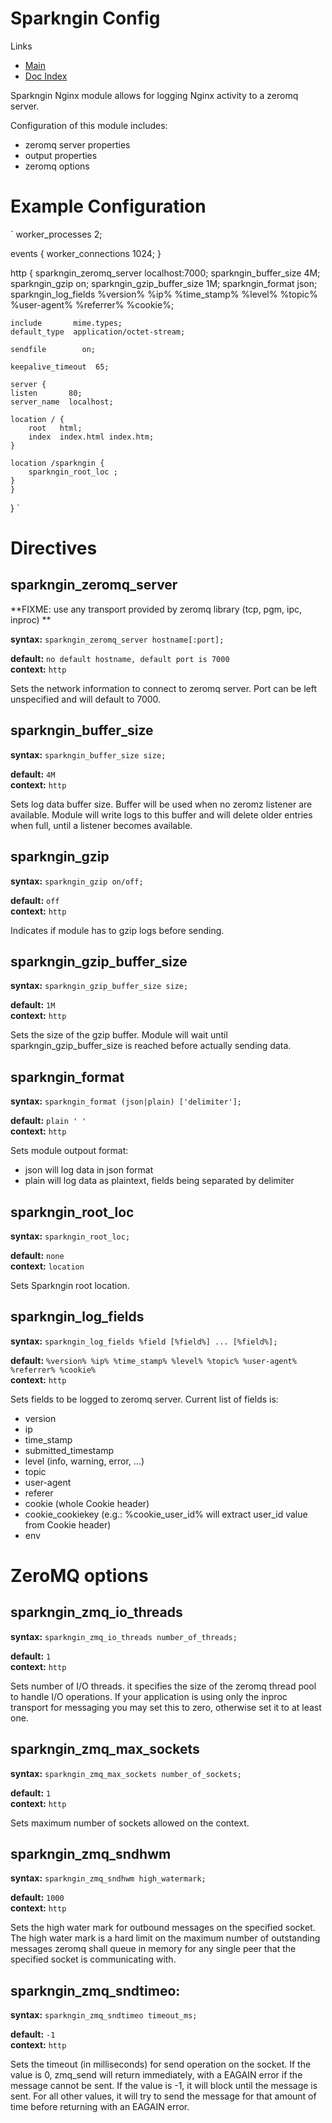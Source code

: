 Sparkngin Config
================

Links
- [Main](https://github.com/DemandCube/Sparkngin)
- [Doc Index](https://github.com/DemandCube/Sparkngin/tree/master/docs/README.md)

Sparkngin Nginx module allows for logging Nginx activity to a zeromq server.

Configuration of this module includes:
- zeromq server properties
- output properties
- zeromq options

Example Configuration
=====================

`
worker_processes  2;

events {
    worker_connections  1024;
}

http {
    sparkngin_zeromq_server localhost:7000;
    sparkngin_buffer_size 4M;
    sparkngin_gzip on;
    sparkngin_gzip_buffer_size 1M;
    sparkngin_format json;
    sparkngin_log_fields %version% %ip% %time_stamp% %level% %topic% %user-agent% %referrer% %cookie%;

    include       mime.types;
    default_type  application/octet-stream;

    sendfile        on;

    keepalive_timeout  65;

    server {
	listen       80;
	server_name  localhost;

	location / {
	    root   html;
	    index  index.html index.htm;
	}

	location /sparkngin {
	    sparkngin_root_loc ;
	}
    }
}
`

Directives
==========

sparkngin_zeromq_server
-----------------------

**FIXME: use any transport provided by zeromq library (tcp, pgm, ipc, inproc) **

**syntax:**	`sparkngin_zeromq_server hostname[:port];`

**default:**	`no default hostname, default port is 7000`  
**context:**	`http`

Sets the network information to connect to zeromq server. Port can be left unspecified and will default to 7000.

sparkngin_buffer_size
---------------------

**syntax:**	`sparkngin_buffer_size size;`

**default:**	`4M`  
**context:**	`http`

Sets log data buffer size. Buffer will be used when no zeromz listener are available. Module will write logs to this buffer and will delete older entries when full, until a listener becomes available.

sparkngin_gzip
--------------

**syntax:**	`sparkngin_gzip on/off;`

**default:**	`off`  
**context:**	`http`

Indicates if module has to gzip logs before sending.

sparkngin_gzip_buffer_size
--------------------------

**syntax:**	`sparkngin_gzip_buffer_size size;`

**default:**    `1M`  
**context:**    `http`

Sets the size of the gzip buffer. Module will wait until sparkngin_gzip_buffer_size is reached before actually sending data.

sparkngin_format
----------------

**syntax:**	`sparkngin_format (json|plain) ['delimiter'];`

**default:**    `plain ' '`  
**context:**    `http`

Sets module outpout format:
- json will log data in json format
- plain will log data as plaintext, fields being separated by delimiter

sparkngin_root_loc
------------------

**syntax:**	`sparkngin_root_loc;`

**default:**    `none`  
**context:**    `location`

Sets Sparkngin root location.

sparkngin_log_fields
--------------------

**syntax:**	`sparkngin_log_fields %field [%field%] ... [%field%];`

**default:**    `%version% %ip% %time_stamp% %level% %topic% %user-agent% %referrer% %cookie%`  
**context:**    `http`

Sets fields to be logged to zeromq server. Current list of fields is:
- version
- ip
- time_stamp
- submitted_timestamp
- level (info, warning, error, ...)
- topic
- user-agent
- referer
- cookie (whole Cookie header)
- cookie_cookiekey (e.g.: %cookie_user_id% will extract user_id value from Cookie header)
- env

ZeroMQ options
==============

sparkngin_zmq_io_threads
------------------------

**syntax:**	`sparkngin_zmq_io_threads number_of_threads;`

**default:**    `1`  
**context:**    `http`

Sets number of I/O threads. it specifies the size of the zeromq thread pool to handle I/O operations. If your application is using only the inproc transport for messaging you may set this to zero, otherwise set it to at least one.

sparkngin_zmq_max_sockets
-------------------------

**syntax:**	`sparkngin_zmq_max_sockets number_of_sockets;`

**default:**    `1`  
**context:**    `http`

Sets maximum number of sockets allowed on the context.

sparkngin_zmq_sndhwm
--------------------

**syntax:**	`sparkngin_zmq_sndhwm high_watermark;`

**default:**    `1000`  
**context:**    `http`

Sets the high water mark for outbound messages on the specified socket. The high water mark is a hard limit on the maximum number of outstanding messages zeromq shall queue in memory for any single peer that the specified socket is communicating with.

sparkngin_zmq_sndtimeo:
-----------------------

**syntax:**	`sparkngin_zmq_sndtimeo timeout_ms;`

**default:**    `-1`  
**context:**    `http`

Sets the timeout (in milliseconds) for send operation on the socket. If the value is 0, zmq_send will return immediately, with a EAGAIN error if the message cannot be sent. If the value is -1, it will block until the message is sent. For all other values, it will try to send the message for that amount of time before returning with an EAGAIN error.


